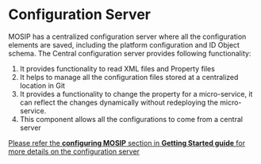 # Configuration Server

MOSIP has a centralized configuration server where all the configuration elements are saved, including the platform configuration and ID Object schema.
The Central configuration server provides following functionality:

1. It provides functionality to read XML files and Property files
1. It helps to manage all the configuration files stored at a centralized location in Git
1. It provides a functionality to change the property for a micro-service, it can reflect the changes dynamically without redeploying the micro-service.
1. This component allows all the configurations to come from a central server

[Please refer the **configuring MOSIP** section in **Getting Started guide** for more details on the configuration server](https://github.com/mosip/mosip/wiki/Getting-Started#7-configuring-mosip-)
